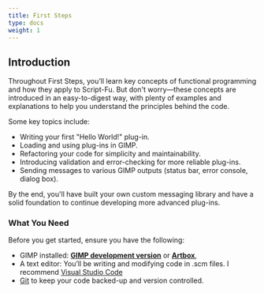 ```yaml
---
title: First Steps
type: docs
weight: 1
---
```


## Introduction

Throughout First Steps, you’ll learn key concepts of functional programming and how they apply to Script-Fu. But don't worry—these concepts are introduced in an easy-to-digest way, with plenty of examples and explanations to help you understand the principles behind the code.

Some key topics include:

- Writing your first "Hello World!" plug-in.
- Loading and using plug-ins in GIMP.
- Refactoring your code for simplicity and maintainability.
- Introducing validation and error-checking for more reliable plug-ins.
- Sending messages to various GIMP outputs (status bar, error console, dialog box).

By the end, you'll have built your own custom messaging library and have a solid foundation to continue developing more advanced plug-ins.

### What You Need

Before you get started, ensure you have the following:

- GIMP installed: [**GIMP development version**](https://gitlab.gnome.org/GNOME/gimp/-/commits/master?ref_type=heads) or [**Artbox**](https://script-fu.github.io/artbox/),
- A text editor: You’ll be writing and modifying code in .scm files. I recommend [Visual Studio Code](/funky/hub/tools/folder/visual-studio-code)
- [Git](/funky/hub/tools/folder/git) to keep your code backed-up and version controlled.
